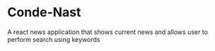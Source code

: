 # Conde-Nast
 A react news application that shows current news and allows user to perform search using keywords
